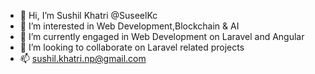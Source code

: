 - 👋 Hi, I’m Sushil Khatri @SuseelKc
- 👀 I’m interested in Web Development,Blockchain & AI
- 🌱 I’m currently engaged in Web Development on Laravel and Angular
- 💞️ I’m looking to collaborate on Laravel related projects
- 📫 sushil.khatri.np@gmail.com

<!---
SuseelKc/SuseelKc is a ✨ special ✨ repository because its `README.md` (this file) appears on your GitHub profile.
You can click the Preview link to take a look at your changes.
--->

